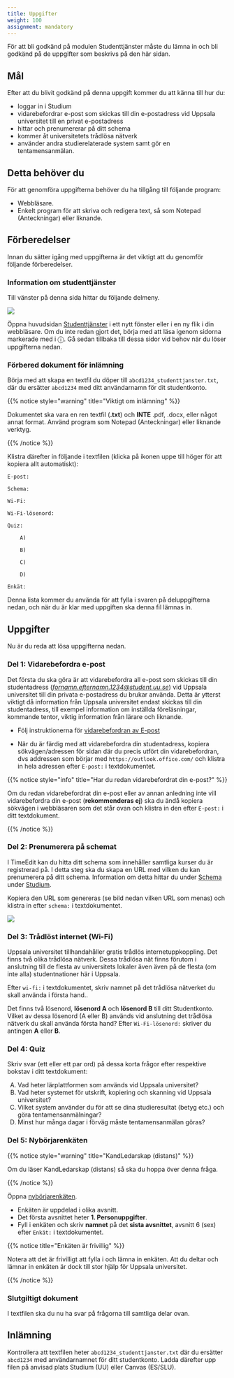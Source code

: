 ```yaml
---
title: Uppgifter
weight: 100
assignment: mandatory
---
```


För att bli godkänd på modulen Studenttjänster måste du lämna in och bli godkänd
på de uppgifter som beskrivs på den här sidan.

## Mål

Efter att du blivit godkänd på denna uppgift kommer du att känna till hur du:

- loggar in i Studium
- vidarebefordrar e-post som skickas till din e-postadress vid Uppsala
universitet till en privat e-postadress
- hittar och prenumererar på ditt schema
- kommer åt universitetets trådlösa nätverk
- använder andra studierelaterade system samt gör en tentamensanmälan.

<!---
Tittat på en frivillig enkät
-->

## Detta behöver du

För att genomföra uppgifterna behöver du ha tillgång till följande program:

- Webbläsare.
- Enkelt program för att skriva och redigera text, så som Notepad (Anteckningar) eller liknande.

## Förberedelser

Innan du sätter igång med uppgifterna är det viktigt att du genomför följande förberedelser.

### Information om studenttjänster

Till vänster på denna sida hittar du följande delmeny.

![](/images/studenttjanster/assignment/uppgifter_navigation.png?width=333px)

Öppna huvudsidan [Studenttjänster](/student-services) i ett
nytt fönster eller i en ny flik i din webbläsare. Om du inte redan gjort det, börja
med att läsa igenom sidorna markerade med i &#9432;. Gå sedan tillbaka till dessa
sidor vid behov när du löser uppgifterna nedan.

### Förbered dokument för inlämning

Börja med att skapa en textfil du döper till `abcd1234_studenttjanster.txt`, där du
ersätter `abcd1234` med ditt användarnamn för dit studentkonto.

{{% notice style="warning" title="Viktigt om inlämning" %}}

Dokumentet ska vara en ren textfil (**.txt**) och **INTE** .pdf, .docx, eller
något annat format. Använd program som Notepad (Anteckningar) eller liknande
verktyg.

{{% /notice %}}

Klistra därefter in följande i textfilen (klicka på ikonen <span
class="copy-to-clipboard"></span> uppe till höger för att kopiera allt
automatiskt):


``` text
E-post:

Schema:

Wi-Fi:

Wi-Fi-lösenord:

Quiz:

    A)

    B)

    C)

    D)

Enkät:

```

Denna lista kommer du använda för att fylla i svaren på deluppgifterna nedan, och
när du är klar med uppgiften ska denna fil lämnas in.


## Uppgifter

Nu är du reda att lösa uppgifterna nedan.



### Del 1: Vidarebefordra e-post

Det första du ska göra är att vidarebefordra all e-post som skickas till din
studentadress (*fornamn.efternamn.1234@student.uu.se*) vid Uppsala universitet
till din privata e-postadress du brukar använda. Detta är ytterst viktigt då
information från Uppsala universitet endast skickas till din studentadress, till
exempel information om inställda föreläsningar, kommande tentor, viktig information från lärare och liknande.

- Följ instruktionerna för [vidarebefordran av E-post](../email/#Vidarebefordran)

- När du är färdig med att vidarebefordra din studentadress, kopiera
sökvägen/adressen för sidan där du precis utfört din vidarebefordran, dvs
addressen som börjar med `https://outlook.office.com/`  och klistra
in hela adressen efter `E-post:` i textdokumentet.

{{% notice style="info" title="Har du redan vidarebefordrat din e-post?" %}}

Om du redan vidarebefordrat din e-post eller av annan anledning inte vill
vidarebefordra din e-post (**rekommenderas ej**) ska du ändå kopiera sökvägen i
webbläsaren som det står ovan och klistra in den efter `E-post:` i ditt
textdokument.

{{% /notice %}}


### Del 2: Prenumerera på schemat

I TimeEdit kan du hitta ditt schema som innehåller samtliga kurser du är
registrerad på. I detta steg ska du skapa en URL med vilken du kan prenumerera på ditt schema.
Information om detta hittar du under [Schema](../studium/#schema) under [Studium](../studium).

Kopiera den URL som genereras
(se bild nedan vilken URL som menas) och klistra in efter `schema:` i
textdokumentet.

![](/images/studenttjanster/assignment/del2.png)

### Del 3: Trådlöst internet (Wi-Fi)

Uppsala universitet tillhandahåller gratis trådlös internetuppkoppling. Det
finns två olika trådlösa nätverk. Dessa trådlösa nät finns förutom i
anslutning till de flesta av universitets lokaler även även på de flesta (om
inte alla) studentnationer här i Uppsala.

Efter `wi-fi:` i textdokumentet, skriv namnet på det trådlösa nätverket du skall
använda i första hand..

Det finns två lösenord, **lösenord A** och **lösenord B** till ditt
Studentkonto. Vilket av dessa lösenord (A eller B) används vid anslutning det
trådlösa nätverk du skall använda första hand? Efter `Wi-Fi-lösenord:` skriver
du antingen **A** eller **B**.

### Del 4: Quiz

Skriv svar (ett eller ett par ord) på dessa korta frågor efter respektive
bokstav i ditt textdokument:

<ol type="A">

<li>
    Vad heter lärplattformen som används vid Uppsala universitet?
</li>

<li>
    Vad heter systemet för utskrift, kopiering och skanning vid Uppsala
    universitet?
</li>

<li>
    Vilket system använder du för att se dina studieresultat (betyg etc.) och göra tentamensanmälningar?
</li>


<li>
    Minst hur många dagar i förväg måste tentamensanmälan göras?
</li>


</ol>

### Del 5: Nybörjarenkäten


{{% notice style="warning" title="KandLedarskap (distans)" %}}

Om du läser KandLedarskap (distans) så ska du hoppa över denna fråga.

{{% /notice %}}
 
Öppna [nybörjarenkäten](https://doit.medfarm.uu.se/bin/kurt3/kurt/8870464).

- Enkäten är uppdelad i olika avsnitt.
- Det första avsnittet heter **1. Personuppgifter**.
- Fyll i enkäten och skriv **namnet** på det **sista avsnittet**, avsnitt 6 (sex) efter `Enkät:` i textdokumentet.

{{% notice title="Enkäten är frivillig" %}}

Notera att det är frivilligt att fylla i och lämna in enkäten. Att du deltar och
lämnar in enkäten är dock till stor hjälp för Uppsala universitet.

{{% /notice %}}

<!--
### Del 6: En enkät till 

Öppna [Broadening Participation in Computing Education study](https://doit.medfarm.uu.se/bin/kurt3/kurt/95879).

- Det är frivilligt men värdefullt för universitetet om du tar dig tid att fylla i och skicka in även denna enkät. 
- Namnet till trots så riktar sig inte denna enkät enbart till de som studerar data/it. Svar från studenter på olika progam är viktiga.
- Hur många frågor består denna enkät av? Skriv svaret efter `Enkät 2: ` i textdokumentet.

-->

### Slutgiltigt dokument

I textfilen ska du nu ha svar på frågorna till samtliga delar ovan.


## Inlämning

Kontrollera att textfilen heter `abcd1234_studenttjanster.txt` där du ersätter
`abcd1234` med användarnamnet för ditt studentkonto. Ladda därefter upp filen på
anvisad plats Studium (UU) eller Canvas (ES/SLU). 

